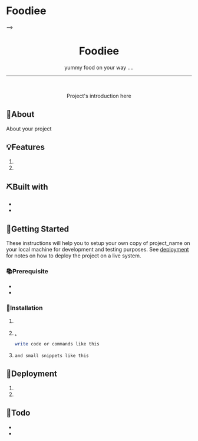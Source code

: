 # Foodiee

<!--
Find and replace all these
project_name: your project name
github_username: your github username
github_repo_link: your repo link
and remove all the comments and also rename this file to README.md
 -->

<!-- <div align="center">

<!-- Add your project logo if you have any -->
<!-- <img width=200px height=200px src="" alt="Project logo"> -->

<!-- </div> --> -->

<h1 align="center">Foodiee</h1>

  <p align="center">
 	<!-- Add your tagline or very short intro of your project -->
	yummy food on your way ....
    <br />
  </p>

<hr />
<br />

<p align="center">
Project's introduction here
</p>

## 🧐About

About your project

## 💡Features

1. []()
1. []()

## ⛏️Built with

- []()
- []()

## 🏁Getting Started

These instructions will help you to setup your own copy of project_name on your local machine for development and testing purposes. See [deployment](#Deployment) for notes on how to deploy the project on a live system.

### 📚Prerequisite

- []()
- []()

### 🧰Installation

1. []()
1. [.]()

   ```bash
   write code or commands like this
   ```

1. `and small snippets like this`

## 🚀Deployment

1. []()
1. []()

## 📝Todo

- []()
- []()

<!-- > _**NOTE:** Notes template._ -->
